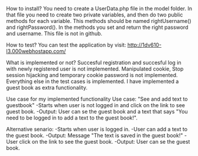 How to install?
You need to create a UserData.php file in the model folder. In that file you need to create two private variables, 
and then do two public methods for each variable. This methods should be named rightUsername() and rightPassword(). In the methods you set and return the right password and username. This file is not in github.

How to test?
You can test the application by visit: http://1dv610-l3.000webhostapp.com/

What is implemented or not?
Succesful registration and succesful log in with newly registered user is not implemented. 
Manipulated cookie, Stop session hijacking and temporary cookie password is not implemented.
Everything else in the test cases is implemented.
I have implemented a guest book as extra functionality.

Use case for my implemented functionality
Use case: "See and add text to guestbook"
-Starts when user is not logged in and click on the link to see guest book.
-Output: User can se the guest book and a text that says "You need to be logged in to add a text to the guest book!".

Alternative senario:
-Starts when user is logged in.
-User can add a text to the guest book.
-Output: Message "The text is saved in the guest book!"
-User click on the link to see the guest book.
-Output: User can se the guest book.